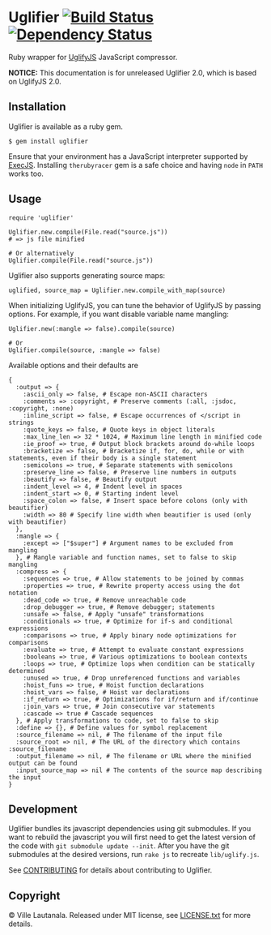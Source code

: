 # Uglifier  [![Build Status](https://secure.travis-ci.org/lautis/uglifier.png?branch=master)](http://travis-ci.org/lautis/uglifier) [![Dependency Status](https://gemnasium.com/lautis/uglifier.png?travis)](https://gemnasium.com/lautis/uglifier)

Ruby wrapper for [UglifyJS](https://github.com/mishoo/UglifyJS) JavaScript compressor.

**NOTICE:** This documentation is for unreleased Uglifier 2.0, which is based on UglifyJS 2.0.

## Installation

Uglifier is available as a ruby gem.

    $ gem install uglifier

Ensure that your environment has a JavaScript interpreter supported by [ExecJS](https://github.com/sstephenson/execjs). Installing `therubyracer` gem is a safe choice  and having `node` in `PATH` works too.

## Usage

    require 'uglifier'

    Uglifier.new.compile(File.read("source.js"))
    # => js file minified

    # Or alternatively
    Uglifier.compile(File.read("source.js"))

Uglifier also supports generating source maps:

    uglified, source_map = Uglifier.new.compile_with_map(source)

When initializing UglifyJS, you can tune the behavior of UglifyJS by passing options. For example, if you want disable variable name mangling:

    Uglifier.new(:mangle => false).compile(source)

    # Or
    Uglifier.compile(source, :mangle => false)

Available options and their defaults are

    {
      :output => {
        :ascii_only => false, # Escape non-ASCII characters
        :comments => :copyright, # Preserve comments (:all, :jsdoc, :copyright, :none)
        :inline_script => false, # Escape occurrences of </script in strings
        :quote_keys => false, # Quote keys in object literals
        :max_line_len => 32 * 1024, # Maximum line length in minified code
        :ie_proof => true, # Output block brackets around do-while loops
        :bracketize => false, # Bracketize if, for, do, while or with statements, even if their body is a single statement
        :semicolons => true, # Separate statements with semicolons
        :preserve_line => false, # Preserve line numbers in outputs
        :beautify => false, # Beautify output
        :indent_level => 4, # Indent level in spaces
        :indent_start => 0, # Starting indent level
        :space_colon => false, # Insert space before colons (only with beautifier)
        :width => 80 # Specify line width when beautifier is used (only with beautifier)
      },
      :mangle => {
        :except => ["$super"] # Argument names to be excluded from mangling
      }, # Mangle variable and function names, set to false to skip mangling
      :compress => {
        :sequences => true, # Allow statements to be joined by commas
        :properties => true, # Rewrite property access using the dot notation
        :dead_code => true, # Remove unreachable code
        :drop_debugger => true, # Remove debugger; statements
        :unsafe => false, # Apply "unsafe" transformations
        :conditionals => true, # Optimize for if-s and conditional expressions
        :comparisons => true, # Apply binary node optimizations for comparisons
        :evaluate => true, # Attempt to evaluate constant expressions
        :booleans => true, # Various optimizations to boolean contexts
        :loops => true, # Optimize lops when condition can be statically determined
        :unused => true, # Drop unreferenced functions and variables
        :hoist_funs => true, # Hoist function declarations
        :hoist_vars => false, # Hoist var declarations
        :if_return => true, # Optimizations for if/return and if/continue
        :join_vars => true, # Join consecutive var statements
        :cascade => true # Cascade sequences
      }, # Apply transformations to code, set to false to skip
      :define => {}, # Define values for symbol replacement
      :source_filename => nil, # The filename of the input file
      :source_root => nil, # The URL of the directory which contains :source_filename
      :output_filename => nil, # The filename or URL where the minified output can be found
      :input_source_map => nil # The contents of the source map describing the input
    }

## Development

Uglifier bundles its javascript dependencies using git submodules. If you want to rebuild the javascript you will first need to get the latest version of the code with `git submodule update --init`. After you have the git submodules at the desired versions, run `rake js` to recreate `lib/uglify.js`.

See [CONTRIBUTING](https://github.com/lautis/uglifier/blob/master/CONTRIBUTING.md) for details about contributing to Uglifier.

## Copyright

© Ville Lautanala. Released under MIT license, see [LICENSE.txt](https://github.com/lautis/uglifier/blob/master/LICENSE.txt) for more details.
